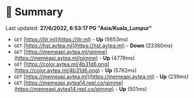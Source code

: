 # 📖 Summary
Last updated: **27/6/2022, 6:53:17 PG "Asia/Kuala_Lumpur"**

- `GET` [https://lilr.ml](https://lilr.ml) - **Up** (5653ms)
- `GET` [https://hst.aytea.ml](https://hst.aytea.ml) - **Down** (23360ms)
- `GET` [https://memeapi.aytea.ml/gimme](https://memeapi.aytea.ml/gimme) - **Up** (4778ms)
- `GET` [https://color.aytea.ml/4b31d6.png](https://color.aytea.ml/4b31d6.png) - **Up** (5782ms)
- `GET` [https://memeapi.aytea.ml](https://memeapi.aytea.ml) - **Up** (239ms)
- `GET` [https://memeapi.aytea14.repl.co/gimme](https://memeapi.aytea14.repl.co/gimme) - **Up** (501ms)
